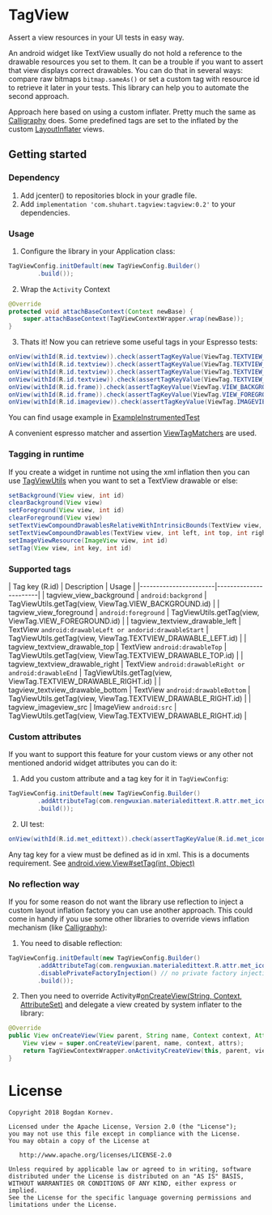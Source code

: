 # TagView
Assert a view resources in your UI tests in easy way.

An android widget like TextView usually do not hold a reference to the drawable resources you set to them. It can be a trouble if you want to assert that view displays correct drawables. You can do that in several ways: compare raw bitmaps `bitmap.sameAs()` or set a custom tag with resource id to retrieve it later in your tests. This library can help you to automate the second approach.   

Approach here based on using a custom inflater. Pretty much the same as [Calligraphy](https://github.com/chrisjenx/Calligraphy) does. Some predefined tags are set to the inflated by the custom [LayoutInflater](https://developer.android.com/reference/android/view/LayoutInflater.html) views.

## Getting started

### Dependency

1. Add jcenter() to repositories block in your gradle file.
2. Add `implementation 'com.shuhart.tagview:tagview:0.2'` to your dependencies.

### Usage

1. Configure the library in your Application class:

```java
TagViewConfig.initDefault(new TagViewConfig.Builder()
        .build());	
```

2. Wrap the `Activity` Context

```java
@Override
protected void attachBaseContext(Context newBase) {
    super.attachBaseContext(TagViewContextWrapper.wrap(newBase));
}
```

3. Thats it! Now you can retrieve some useful tags in your Espresso tests:

```java
onView(withId(R.id.textview)).check(assertTagKeyValue(ViewTag.TEXTVIEW_DRAWABLE_LEFT.id, android.R.drawable.ic_delete));
onView(withId(R.id.textview)).check(assertTagKeyValue(ViewTag.TEXTVIEW_DRAWABLE_TOP.id, android.R.drawable.ic_btn_speak_now));
onView(withId(R.id.textview)).check(assertTagKeyValue(ViewTag.TEXTVIEW_DRAWABLE_RIGHT.id, android.R.drawable.ic_input_add));
onView(withId(R.id.textview)).check(assertTagKeyValue(ViewTag.TEXTVIEW_DRAWABLE_BOTTOM.id, android.R.drawable.ic_input_get));
onView(withId(R.id.frame)).check(assertTagKeyValue(ViewTag.VIEW_BACKGROUND.id, R.color.colorPrimary));
onView(withId(R.id.frame)).check(assertTagKeyValue(ViewTag.VIEW_FOREGROUND.id, getSelectableItemBackgroundId(context)));
onView(withId(R.id.imageview)).check(assertTagKeyValue(ViewTag.IMAGEVIEW_SRC.id, android.R.drawable.ic_media_play));
```

You can find usage example in [ExampleInstrumentedTest](../blob/master/tagview/src/androidTest/java/com/shuhart/tagview/ExampleInstrumentedTest.java)

A convenient espresso matcher and assertion [ViewTagMatchers](../blob/master/tagview/src/androidTest/java/com/shuhart/tagview/ViewTagMatchers.java) are used.

### Tagging in runtime
If you create a widget in runtime not using the xml inflation then you can use [TagViewUtils](../TagView/blob/master/tagview/src/main/java/com/shuhart/tagview/TagViewUtils.java) when you want to set a TextView drawable or else:

```java
setBackground(View view, int id)
clearBackground(View view)
setForeground(View view, int id)
clearForeground(View view)
setTextViewCompoundDrawablesRelativeWithIntrinsicBounds(TextView view, int left, int top, int right, int bottom)
setTextViewCompoundDrawables(TextView view, int left, int top, int right, int bottom)
setImageViewResource(ImageView view, int id)
setTag(View view, int key, int id)
```

### Supported tags

| Tag key (R.id) | Description | Usage |
|-----------------------|-----------------------|
| tagview_view_background | ```android:backgrond``` | TagViewUtils.getTag(view, ViewTag.VIEW_BACKGROUND.id) |
| tagview_view_foreground | ```android:foreground``` | TagViewUtils.getTag(view, ViewTag.VIEW_FOREGROUND.id) |
| tagview_textview_drawable_left | TextView ```android:drawableLeft or andorid:drawableStart``` | TagViewUtils.getTag(view, ViewTag.TEXTVIEW_DRAWABLE_LEFT.id) |
| tagview_textview_drawable_top | TextView ```android:drawableTop``` | TagViewUtils.getTag(view, ViewTag.TEXTVIEW_DRAWABLE_TOP.id) |
| tagview_textview_drawable_right | TextView ```android:drawableRight or android:drawableEnd``` | TagViewUtils.getTag(view, ViewTag.TEXTVIEW_DRAWABLE_RIGHT.id) |
| tagview_textview_drawable_bottom | TextView ```android:drawableBottom``` | TagViewUtils.getTag(view, ViewTag.TEXTVIEW_DRAWABLE_RIGHT.id) |
| tagview_imageview_src | ImageView ```android:src``` | TagViewUtils.getTag(view, ViewTag.TEXTVIEW_DRAWABLE_RIGHT.id) |


### Custom attributes
If you want to support this feature for your custom views or any other not mentioned andorid widget attributes you can do it:

1. Add you custom attribute and a tag key for it in ```TagViewConfig```:

```java
TagViewConfig.initDefault(new TagViewConfig.Builder()
        .addAttributeTag(com.rengwuxian.materialedittext.R.attr.met_iconLeft, R.id.met_icon_left)
        .build());
```

2. UI test:

```java
onView(withId(R.id.met_edittext)).check(assertTagKeyValue(R.id.met_icon_left, android.R.drawable.ic_secure));
```

Any tag key for a view must be defined as id in xml. This is a documents requirement. See [android.view.View#setTag(int, Object)](https://developer.android.com/reference/android/view/View.html#setTag(int,%20java.lang.Object))


### No reflection way
If you for some reason do not want the library use reflection to inject a custom layout inflation factory you can use another approach. This could come in handy if you use some other libraries to override views inflation mechanism (like [Calligraphy](https://github.com/chrisjenx/Calligraphy)):

1. You need to disable reflection:
```java
TagViewConfig.initDefault(new TagViewConfig.Builder()
        .addAttributeTag(com.rengwuxian.materialedittext.R.attr.met_iconLeft, R.id.met_icon_left)
        .disablePrivateFactoryInjection() // no private factory injection takes place
        .build());
```

2. Then you need to override Activity#[onCreateView(String, Context, AttributeSet)](https://developer.android.com/reference/android/app/Activity.html#onCreateView(android.view.View,%20java.lang.String,%20android.content.Context,%20android.util.AttributeSet)) and delegate a view created by system inflater to the library:

```java
@Override
public View onCreateView(View parent, String name, Context context, AttributeSet attrs) {
    View view = super.onCreateView(parent, name, context, attrs);
    return TagViewContextWrapper.onActivityCreateView(this, parent, view, name, context, attrs);
}
```


License
=======

    Copyright 2018 Bogdan Kornev.

    Licensed under the Apache License, Version 2.0 (the "License");
    you may not use this file except in compliance with the License.
    You may obtain a copy of the License at

       http://www.apache.org/licenses/LICENSE-2.0

    Unless required by applicable law or agreed to in writing, software
    distributed under the License is distributed on an "AS IS" BASIS,
    WITHOUT WARRANTIES OR CONDITIONS OF ANY KIND, either express or implied.
    See the License for the specific language governing permissions and
    limitations under the License.
